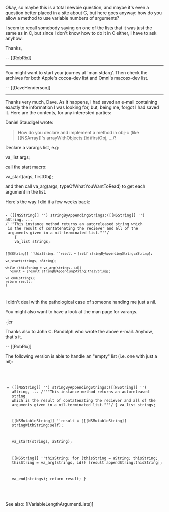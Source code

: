 

Okay, so maybe this is a total newbie question, and maybe it's even a question better placed in a site about C, but here goes anyway: how do you allow a method to use variable numbers of arguments?

I seem to recall somebody saying on one of the lists that it was just the same as in C, but since I don't know how to do it in C either, I have to ask anyhow.

Thanks,

-- [[RobRix]]

----

You might want to start your journey at 'man stdarg'. Then check the archives for both Apple's cocoa-dev list and Omni's macosx-dev list.

-- [[DaveHenderson]]

----

Thanks very much, Dave. As it happens, I had saved an e-mail containing exactly the information I was looking for, but, being me, forgot I had saved it. Here are the contents, for any interested parties:

Daniel Staudigel wrote:
>
> How do you declare and implement a method in obj-c (like [[NSArray]]'s
> arrayWithObjects:(id)firstObj, ...)?

Declare a varargs list, e.g:

va_list
  args;

call the start macro:

va_start(args, firstObj);

and then call va_arg(args, typeOfWhatYouWantToRead) to get each argument in the list.


Here's the way I did it a few weeks back:

<code>
- ([[NSString]] '') stringByAppendingStrings:([[NSString]] '') aString, ...
/''"This instance method returns an autoreleased string which
 is the result of contatenating the reciever and all of the
 arguments given in a nil-terminated list."''/
	{
	va_list strings;
		
	[[NSString]] ''thisString, ''result = [self stringByAppendingString:aString];
		
	va_start(strings, aString);
	
	while (thisString = va_arg(strings, id))
	  result = [result stringByAppendingString:thisString];
	
	va_end(strings);
	return result;
	}
</code>

I didn't deal with the pathological case of someone handing me just a nil.

You might also want to have a look at the man page for varargs.

-jcr

Thanks also to John C. Randolph who wrote the above e-mail. Anyhow, that's it.

-- [[RobRix]]

The following version is able to handle an "empty" list (i.e. one with just a nil):
<code>
- ([[NSString]] '') stringByAppendingStrings:([[NSString]] '') aString, ...
/''"This instance method returns an autoreleased string which
 is the result of contatenating the reciever and all of the
 arguments given in a nil-terminated list."''/
{
	va_list strings;
	
	[[NSMutableString]] ''result = [[[NSMutableString]] stringWithString:self];
	
	va_start(strings, aString);
	
	[[NSString]] ''thisString;
	for (thisString = aString; thisString; thisString = va_arg(strings, id))
		[result appendString:thisString];
	
	va_end(strings);
	return result;
}
</code>

See also: [[VariableLengthArgumentLists]]